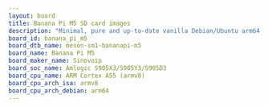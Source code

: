 ```yaml
---
layout: board
title: Banana Pi M5 SD card images
description: "Minimal, pure and up-to-date vanilla Debian/Ubuntu arm64 SD card images for Banana Pi M5 by Sinovoip, SoC: Amlogic S905X3/S905Y3/S905D3, CPU ISA: armv8"
board_id: banana_pi_m5
board_dtb_name: meson-sm1-bananapi-m5
board_name: Banana Pi M5
board_maker_name: Sinovoip
board_soc_name: Amlogic S905X3/S905Y3/S905D3
board_cpu_name: ARM Cortex A55 (armv8)
board_cpu_arch_isa: armv8
board_cpu_arch_debian: arm64
---
```

